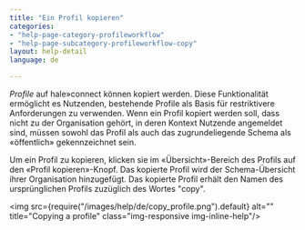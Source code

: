 ```yaml
---
title: "Ein Profil kopieren"
categories:
- "help-page-category-profileworkflow"
- "help-page-subcategory-profileworkflow-copy"
layout: help-detail
language: de

---
```


*Profile* auf hale»connect können kopiert werden. Diese Funktionalität ermöglicht es Nutzenden, bestehende Profile als Basis für restriktivere Anforderungen zu verwenden. Wenn ein Profil kopiert werden soll, dass nicht zu der Organisation gehört, in deren Kontext Nutzende angemeldet sind, müssen sowohl das Profil als auch das zugrundeliegende Schema als &laquo;öffentlich&raquo; gekennzeichnet sein.

Um ein Profil zu kopieren, klicken sie im &laquo;Übersicht&raquo;-Bereich des Profils auf den &laquo;Profil kopieren&raquo;-Knopf. Das kopierte Profil wird der Schema-Übersicht ihrer Organisation hinzugefügt. Das kopierte Profil erhält den Namen des ursprünglichen Profils zuzüglich des Wortes "copy". 

<img src={require("/images/help/de/copy_profile.png").default} alt="" title="Copying a profile" class="img-responsive img-inline-help"/>
